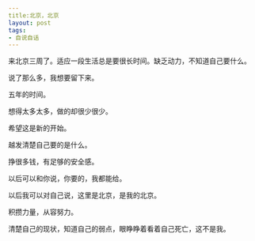 ```yaml
---
title:北京，北京
layout: post
tags:
- 自说自话
---
```




来北京三周了。适应一段生活总是要很长时间。缺乏动力，不知道自己要什么。

说了那么多，我想要留下来。

五年的时间。

想得太多太多，做的却很少很少。

希望这是新的开始。

越发清楚自己要的是什么。


挣很多钱，有足够的安全感。

以后可以和你说，你要的，我都能给。

以后我可以对自己说，这里是北京，是我的北京。

积攒力量，从容努力。


清楚自己的现状，知道自己的弱点，眼睁睁着看着自己死亡，这不是我。
